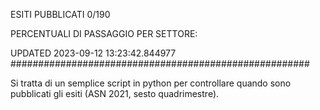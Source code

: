 ESITI PUBBLICATI 0/190 

PERCENTUALI DI PASSAGGIO PER SETTORE:

UPDATED 2023-09-12 13:23:42.844977
###################################################### 

Si tratta di un semplice script in python per controllare quando sono pubblicati gli esiti (ASN 2021, sesto quadrimestre).

